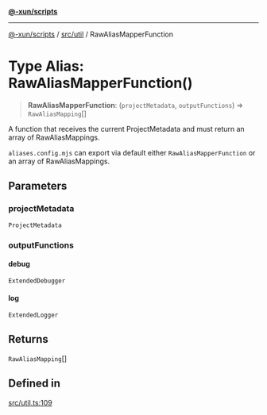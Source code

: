 [**@-xun/scripts**](../../../README.md)

***

[@-xun/scripts](../../../README.md) / [src/util](../README.md) / RawAliasMapperFunction

# Type Alias: RawAliasMapperFunction()

> **RawAliasMapperFunction**: (`projectMetadata`, `outputFunctions`) => `RawAliasMapping`[]

A function that receives the current ProjectMetadata and must return
an array of RawAliasMappings.

`aliases.config.mjs` can export via default either `RawAliasMapperFunction`
or an array of RawAliasMappings.

## Parameters

### projectMetadata

`ProjectMetadata`

### outputFunctions

#### debug

`ExtendedDebugger`

#### log

`ExtendedLogger`

## Returns

`RawAliasMapping`[]

## Defined in

[src/util.ts:109](https://github.com/Xunnamius/xscripts/blob/28c221bb8a859e69003ba2447e3f5763dc92a0ec/src/util.ts#L109)
